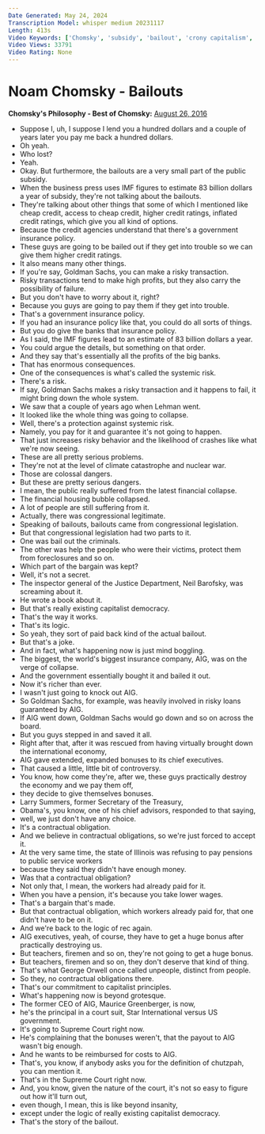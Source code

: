 ```yaml
---
Date Generated: May 24, 2024
Transcription Model: whisper medium 20231117
Length: 413s
Video Keywords: ['Chomsky', 'subsidy', 'bailout', 'crony capitalism', 'Economy', 'Noam Chomsky', 'Banks']
Video Views: 33791
Video Rating: None
---
```


# Noam Chomsky - Bailouts
**Chomsky's Philosophy - Best of Chomsky:** [August 26, 2016](https://www.youtube.com/watch?v=xiOwAyN27v0)
*  Suppose I, uh, I suppose I lend you a hundred dollars and a couple of years later you pay me back a hundred dollars.
*  Oh yeah.
*  Who lost?
*  Yeah.
*  Okay. But furthermore, the bailouts are a very small part of the public subsidy.
*  When the business press uses IMF figures to estimate 83 billion dollars a year of subsidy, they're not talking about the bailouts.
*  They're talking about other things that some of which I mentioned like cheap credit, access to cheap credit, higher credit ratings, inflated credit ratings, which give you all kind of options.
*  Because the credit agencies understand that there's a government insurance policy.
*  These guys are going to be bailed out if they get into trouble so we can give them higher credit ratings.
*  It also means many other things.
*  If you're say, Goldman Sachs, you can make a risky transaction.
*  Risky transactions tend to make high profits, but they also carry the possibility of failure.
*  But you don't have to worry about it, right?
*  Because you guys are going to pay them if they get into trouble.
*  That's a government insurance policy.
*  If you had an insurance policy like that, you could do all sorts of things.
*  But you do give the banks that insurance policy.
*  As I said, the IMF figures lead to an estimate of 83 billion dollars a year.
*  You could argue the details, but something on that order.
*  And they say that's essentially all the profits of the big banks.
*  That has enormous consequences.
*  One of the consequences is what's called the systemic risk.
*  There's a risk.
*  If say, Goldman Sachs makes a risky transaction and it happens to fail, it might bring down the whole system.
*  We saw that a couple of years ago when Lehman went.
*  It looked like the whole thing was going to collapse.
*  Well, there's a protection against systemic risk.
*  Namely, you pay for it and guarantee it's not going to happen.
*  That just increases risky behavior and the likelihood of crashes like what we're now seeing.
*  These are all pretty serious problems.
*  They're not at the level of climate catastrophe and nuclear war.
*  Those are colossal dangers.
*  But these are pretty serious dangers.
*  I mean, the public really suffered from the latest financial collapse.
*  The financial housing bubble collapsed.
*  A lot of people are still suffering from it.
*  Actually, there was congressional legitimate.
*  Speaking of bailouts, bailouts came from congressional legislation.
*  But that congressional legislation had two parts to it.
*  One was bail out the criminals.
*  The other was help the people who were their victims, protect them from foreclosures and so on.
*  Which part of the bargain was kept?
*  Well, it's not a secret.
*  The inspector general of the Justice Department, Neil Barofsky, was screaming about it.
*  He wrote a book about it.
*  But that's really existing capitalist democracy.
*  That's the way it works.
*  That's its logic.
*  So yeah, they sort of paid back kind of the actual bailout.
*  But that's a joke.
*  And in fact, what's happening now is just mind boggling.
*  The biggest, the world's biggest insurance company, AIG, was on the verge of collapse.
*  And the government essentially bought it and bailed it out.
*  Now it's richer than ever.
*  I wasn't just going to knock out AIG.
*  So Goldman Sachs, for example, was heavily involved in risky loans guaranteed by AIG.
*  If AIG went down, Goldman Sachs would go down and so on across the board.
*  But you guys stepped in and saved it all.
*  Right after that, after it was rescued from having virtually brought down the international economy,
*  AIG gave extended, expanded bonuses to its chief executives.
*  That caused a little, little bit of controversy.
*  You know, how come they're, after we, these guys practically destroy the economy and we pay them off,
*  they decide to give themselves bonuses.
*  Larry Summers, former Secretary of the Treasury,
*  Obama's, you know, one of his chief advisors, responded to that saying,
*  well, we just don't have any choice.
*  It's a contractual obligation.
*  And we believe in contractual obligations, so we're just forced to accept it.
*  At the very same time, the state of Illinois was refusing to pay pensions to public service workers
*  because they said they didn't have enough money.
*  Was that a contractual obligation?
*  Not only that, I mean, the workers had already paid for it.
*  When you have a pension, it's because you take lower wages.
*  That's a bargain that's made.
*  But that contractual obligation, which workers already paid for, that one didn't have to be on it.
*  And we're back to the logic of rec again.
*  AIG executives, yeah, of course, they have to get a huge bonus after practically destroying us.
*  But teachers, firemen and so on, they're not going to get a huge bonus.
*  But teachers, firemen and so on, they don't deserve that kind of thing.
*  That's what George Orwell once called unpeople, distinct from people.
*  So they, no contractual obligations there.
*  That's our commitment to capitalist principles.
*  What's happening now is beyond grotesque.
*  The former CEO of AIG, Maurice Greenberger, is now,
*  he's the principal in a court suit, Star International versus US government.
*  It's going to Supreme Court right now.
*  He's complaining that the bonuses weren't, that the payout to AIG wasn't big enough.
*  And he wants to be reimbursed for costs to AIG.
*  That's, you know, if anybody asks you for the definition of chutzpah, you can mention it.
*  That's in the Supreme Court right now.
*  And, you know, given the nature of the court, it's not so easy to figure out how it'll turn out,
*  even though, I mean, this is like beyond insanity,
*  except under the logic of really existing capitalist democracy.
*  That's the story of the bailout.
